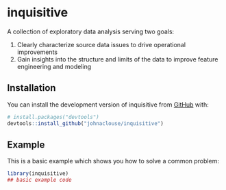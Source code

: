 # inquisitive

<!-- badges: start -->
<!-- badges: end -->

A collection of exploratory data analysis serving two goals:

1) Clearly characterize source data issues to drive operational improvements
2) Gain insights into the structure and limits of the data to improve feature engineering and modeling

## Installation

You can install the development version of inquisitive from [GitHub](https://github.com/) with:

``` r
# install.packages("devtools")
devtools::install_github("johnaclouse/inquisitive")
```

## Example

This is a basic example which shows you how to solve a common problem:

``` r
library(inquisitive)
## basic example code
```

